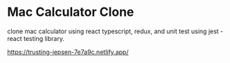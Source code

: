 # Mac Calculator Clone

clone mac calculator using react typescript, redux, and unit test using jest - react testing library.

https://trusting-jepsen-7e7a9c.netlify.app/
